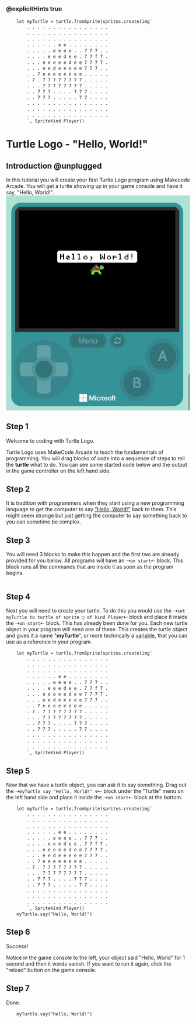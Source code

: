 ### @explicitHints true

```template
    let myTurtle = turtle.fromSprite(sprites.create(img`
        . . . . . . . . . . . . . . . . 
        . . . . . . . . . . . . . . . . 
        . . . . . . . . . . . . . . . . 
        . . . . . . e e . . . . . . . . 
        . . . . . e e e e . . 7 7 7 . . 
        . . . . e e e d e e . 7 7 f 7 . 
        . . . e e e e e d e e 7 7 7 7 . 
        . . . e e d e e e e e 7 7 7 . . 
        . . 7 e e e e e e e e . . . . . 
        . 7 . 7 7 7 7 7 7 7 7 . . . . . 
        . . . 7 7 7 7 7 7 7 7 . . . . . 
        . . 7 7 7 . . . . 7 7 7 . . . . 
        . . 7 7 7 . . . . . 7 7 . . . . 
        . . . . . . . . . . . . . . . . 
        . . . . . . . . . . . . . . . . 
        . . . . . . . . . . . . . . . . 
        `, SpriteKind.Player))
```

# Turtle Logo - "Hello, World!"

## Introduction @unplugged

In this tutorial you will create your first Turtle Logo program using Makecode Arcade. You will get a turtle showing up in your game console and have it say, "Hello, World!".
![Hello,](https://github.com/Mr-Coxall/makecode-arcade-turtle-logo-hello_world/blob/main/assets/hello_world_screenshot.png)

## Step 1
Welcome to coding with Turtle Logo.

Turtle Logo uses MakeCode Arcade to teach the fundamentals of programming. You will drag blocks of code into a sequence of steps to tell the **turtle** what to do. You can see some started code below and the output in the game controller on the left hand side.

## Step 2
It is tradition with programmers when they start using a new programming language to get the computer to say ["Hello, World!"](https://en.wikipedia.org/wiki/%22Hello,_World!%22_program#:~:text=A%20%22Hello%2C%20World!%22%20program%20generally%20is%20a%20computer,by%20people%20learning%20to%20code.) back to them. This might seem strange but just getting the computer to say something back to you can sometime be complex.

## Step 3
You will need 3 blocks to make this happen and the first two are already provided for you below. All programs will have an ⇢``on start``⇠ block. This block runs all the commands that are inside it as soon as the program begins.
```blocks

```

## Step 4
Next you will need to create your turtle. To do this you would use the ⇢``set myTurtle to turtle of sprite ▢ of kind Player``⇠ block and place it inside the ⇢``on start``⇠ block. This has already been done for you. Each new turtle object in your program will need one of these. This creates the turtle object and gives it a name "**myTurtle**", or more technically a [variable](https://tinyurl.com/95n35y8w), that you can use as a reference in your program.
```blocks
    let myTurtle = turtle.fromSprite(sprites.create(img`
        . . . . . . . . . . . . . . . . 
        . . . . . . . . . . . . . . . . 
        . . . . . . . . . . . . . . . . 
        . . . . . . e e . . . . . . . . 
        . . . . . e e e e . . 7 7 7 . . 
        . . . . e e e d e e . 7 7 f 7 . 
        . . . e e e e e d e e 7 7 7 7 . 
        . . . e e d e e e e e 7 7 7 . . 
        . . 7 e e e e e e e e . . . . . 
        . 7 . 7 7 7 7 7 7 7 7 . . . . . 
        . . . 7 7 7 7 7 7 7 7 . . . . . 
        . . 7 7 7 . . . . 7 7 7 . . . . 
        . . 7 7 7 . . . . . 7 7 . . . . 
        . . . . . . . . . . . . . . . . 
        . . . . . . . . . . . . . . . . 
        . . . . . . . . . . . . . . . . 
        `, SpriteKind.Player))
```

## Step 5
Now that we have a turtle object, you can ask it to say something. Drag out the ⇢``myTurtle say "Hello, World!" ⊕``⇠ block under the "Turtle" menu on the left hand side and place it inside the ⇢``on start``⇠ block at the bottom.

```blocks
    let myTurtle = turtle.fromSprite(sprites.create(img`
        . . . . . . . . . . . . . . . . 
        . . . . . . . . . . . . . . . . 
        . . . . . . . . . . . . . . . . 
        . . . . . . e e . . . . . . . . 
        . . . . . e e e e . . 7 7 7 . . 
        . . . . e e e d e e . 7 7 f 7 . 
        . . . e e e e e d e e 7 7 7 7 . 
        . . . e e d e e e e e 7 7 7 . . 
        . . 7 e e e e e e e e . . . . . 
        . 7 . 7 7 7 7 7 7 7 7 . . . . . 
        . . . 7 7 7 7 7 7 7 7 . . . . . 
        . . 7 7 7 . . . . 7 7 7 . . . . 
        . . 7 7 7 . . . . . 7 7 . . . . 
        . . . . . . . . . . . . . . . . 
        . . . . . . . . . . . . . . . . 
        . . . . . . . . . . . . . . . . 
        `, SpriteKind.Player))
    myTurtle.say("Hello, World!")
```
## Step 6
Success!

Notice in the game console to the left, your object said "Hello, World" for 1 second and then it words vanish. If you want to run it again, click the "reload" button on the game console.

## Step 7
Done.

```ghost
    myTurtle.say("Hello, World!")
```
